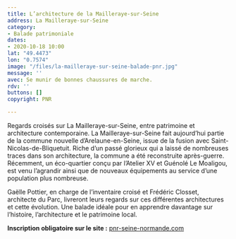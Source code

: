 ```yaml
---
title: L’architecture de la Mailleraye-sur-Seine
address: La Mailleraye-sur-Seine
category:
- Balade patrimoniale
dates:
- 2020-10-18 10:00
lat: "49.4473"
lon: "0.7574"
image: "/files/la-mailleraye-sur-seine-balade-pnr.jpg"
message: ''
avec: Se munir de bonnes chaussures de marche.
rdv: ''
buttons: []
copyright: PNR

---
```

Regards croisés sur La Mailleraye-sur-Seine, entre patrimoine et architecture contemporaine. La Mailleraye-sur-Seine fait aujourd’hui partie de la commune nouvelle d’Arelaune-en-Seine, issue de la fusion avec Saint-Nicolas-de-Bliquetuit. Riche d’un passé glorieux qui a laissé de nombreuses traces dans son architecture, la commune a été reconstruite après-guerre. Récemment, un éco-quartier conçu par l’Atelier XV et Guénolé Le Moaligou, est venu l’agrandir ainsi que de nouveaux équipements au service d’une population plus nombreuse. 

Gaëlle Pottier, en charge de l’inventaire croisé et Frédéric Closset, architecte du Parc, livreront leurs regards sur ces différentes architectures et cette évolution. Une balade idéale pour en apprendre davantage sur l’histoire, l’architecture et le patrimoine local.

**Inscription obligatoire sur le site :** [pnr-seine-normande.com](http://www.pnr-seine-normande.com)